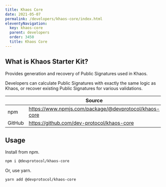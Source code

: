 ```yaml
---
title: Khaos Core
date: 2021-05-07
permalink: /developers/khaos-core/index.html
eleventyNavigation:
  key: khaos-core
  parent: developers
  order: 3450
  title: Khaos Core
---
```


## What is Khaos Starter Kit?

Provides generation and recovery of Public Signatures used in Khaos.

Developers can calculate Public Signatures with exactly the same logic as Khaos, or recover existing Public Signatures for various validations.

|        | Source                                                |
| ------ | ----------------------------------------------------- |
| npm    | https://www.npmjs.com/package/@devprotocol/khaos-core |
| GitHub | https://github.com/dev-protocol/khaos-core            |

## Usage

Install from npm.

```bash
npm i @devprotocol/khaos-core
```

Or, use yarn.

```bash
yarn add @devprotocol/khaos-core
```
